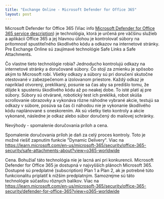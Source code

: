 ```yaml
---
title: "Exchange Online - Microsoft Defender for Office 365"
layout: post
---
```


Microsoft Defender for Office 365 (Viac info [Microsoft Defender for Office 365 service description][zdroj-ms-1]) je technológia, ktorá je určená pre väčšinu služieb a aplikácii Office 365 a jej hlavnou úlohou je kontrolovať súbory na prítomnosť spustiteľného škodlivého kódu a odkazov na internetové stránky. Pre Exchange Online sú zaujímavé technológie Safe Links a Safe Attachments.

Čo vlastne tieto technológie robia? Jednoducho kontrolujú odkazy na internetové stránky a doručované súbory. Čo stojí za zmienku je spôsobo akým to Microsoft robí. Všetky odkazy a súbory sú pri doručení skutočne otestované v zabezpečenom a izolovanom priestore. Každý odkaz je napríklad otvorený, preklikaný, posunie sa čas aby sa predišlo tomu, že dôjde k spusteniu škodlivého kódu až po neakej dobe. To isté platí aj pre súbory. Súbory sú otvárané, robotický test ich prekliká, robot skúša scrollovanie obrazovky a vykonáva rôzne náhodne vybrané akcie, testujú sa odkazy v súbore, posúva sa čas či náhodou nie je vykonanie škodlivého kódu naplánované s oneskorením. Ak sú všetky tieto kontroly a akcie vykonané, následne je odkaz alebo súbor doručený do mailovej schránky. 

Nevýhody - spomalenie doručovania príloh a cena. 

Spomalenie doručovania príloh je daň za celý proces kontroly. Toto je možné riešiť zapnutím funkcie "Dynamic Delivery".
Viac na https://learn.microsoft.com/en-us/microsoft-365/security/office-365-security/safe-attachments-about?view=o365-worldwide

Cena. Bohužiaľ táto technológia nie je lacná ani pri konkurencii. Microsoft Defender for Office 365 je dostupná v najvyšších plánoch Microsoft 365. Dostupné sú predplatné (subscription) Plan 1 a Plan 2, ak je potrebné túto funkcionalitu priplatiť k nižším predplatným. Samozrejme sú táto technológie súčasťou rôznych balíkov. 
Viac na https://learn.microsoft.com/en-us/microsoft-365/security/office-365-security/defender-for-office-365?view=o365-worldwide


[zdroj-ms-1]: https://learn.microsoft.com/en-us/office365/servicedescriptions/office-365-advanced-threat-protection-service-description

